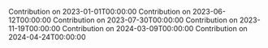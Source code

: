 Contribution on 2023-01-01T00:00:00
Contribution on 2023-06-12T00:00:00
Contribution on 2023-07-30T00:00:00
Contribution on 2023-11-19T00:00:00
Contribution on 2024-03-09T00:00:00
Contribution on 2024-04-24T00:00:00
